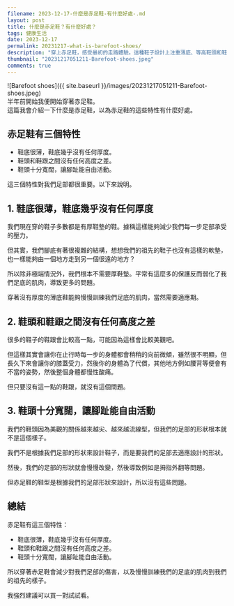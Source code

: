 ```yaml
---
filename: 2023-12-17-什麼是赤足鞋-有什麼好處-.md
layout: post
title: 什麼是赤足鞋？有什麼好處？
tags: 健康生活
date: 2023-12-17
permalink: 20231217-what-is-barefoot-shoes/
description: "穿上赤足鞋，感受最初的走路體驗。這種鞋子設計上注重薄底、等高鞋頭和鞋跟、以及寬鬆鞋頭，從而強化足底肌肉、矯正走姿、減少長期穿鞋可能造成的足部不適。我建議嘗試赤足鞋，來恢復和訓練你的足部自然力量。"
thumbnail: "20231217051211-Barefoot-shoes.jpeg"
comments: true
---
```


![Barefoot shoes]({{ site.baseurl }}/images/20231217051211-Barefoot-shoes.jpeg)  
半年前開始我便開始穿著赤足鞋。  
這篇我會介紹一下什麼是赤足鞋，以為赤足鞋的這些特性有什麼好處。

## 赤足鞋有三個特性

- 鞋底很薄，鞋底幾乎沒有任何厚度。
- 鞋頭和鞋跟之間沒有任何高度之差。
- 鞋頭十分寬闊，讓腳趾能自由活動。

這三個特性對我們足部都很重要。以下來說明。

## 1. 鞋底很薄，鞋底幾乎沒有任何厚度

我們現在穿的鞋子多數都是有厚鞋墊的鞋。據稱這樣能夠減少我們每一步足部承受的壓力。

但其實，我們腳底有著很複雜的結構，想想我們的祖先的鞋子也沒有這樣的軟墊，也一樣能夠由一個地方走到另一個很遠的地方？

所以除非極端情況外，我們根本不需要厚鞋墊。平常有這麼多的保護反而弱化了我們足底的肌肉，導致更多的問題。

穿著沒有厚度的薄底鞋能夠慢慢訓練我們足底的肌肉，當然需要適應期。

## 2. 鞋頭和鞋跟之間沒有任何高度之差

很多的鞋子的鞋跟會比較高一點，可能因為這樣會比較美觀吧。

但這樣其實會讓你在止行時每一步的身體都會稍稍的向前微傾，雖然很不明顯，但長久下來會讓你的膝蓋受力，然後你的身體為了代償，其他地方例如腰背等便會有不當的姿勢，然後整個身體都慢性酸痛。

但只要沒有這一點的鞋跟，就沒有這個問題。

## 3. 鞋頭十分寬闊，讓腳趾能自由活動

我們的鞋頭因為美觀的關係越來越尖、越來越流線型，但我們的足部的形狀根本就不是這個樣子。

我們不是根據我們足部的形狀來設計鞋子，而是要我們的足部去適應設計的形狀。

然後，我們的足部的形狀就會慢慢改變，然後導致例如是拇指外翻等問題。

但赤足鞋的鞋型是根據我們的足部形狀來設計，所以沒有這些問題。

## 總結

赤足鞋有這三個特性：

- 鞋底很薄，鞋底幾乎沒有任何厚度。
- 鞋頭和鞋跟之間沒有任何高度之差。
- 鞋頭十分寬闊，讓腳趾能自由活動。

所以穿著赤足鞋會減少對我們足部的傷害，以及慢慢訓練我們的足底的肌肉到我們的祖先的樣子。

我強烈建議可以買一對試試看。


<!--
- [什麼是赤足鞋？有什麼好處？]({{ site.baseurl }}/20231217-what-is-barefoot-shoes/)
-->
